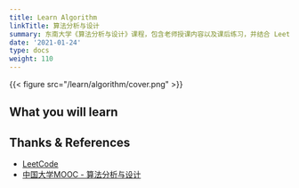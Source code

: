 ```yaml
---
title: Learn Algorithm
linkTitle: 算法分析与设计
summary: 东南大学《算法分析与设计》课程，包含老师授课内容以及课后练习，并结合 LeetCode 平台评估学习效果。通过学习，可以掌握算法设计的三种重要方法——分治、动态规划、贪心，并且学会分析算法的时间、空间复杂度。
date: '2021-01-24'
type: docs
weight: 110
---
```


{{< figure src="/learn/algorithm/cover.png" >}}

## What you will learn

## Thanks & References

- [LeetCode](https://leetcode-cn.com/)
- [中国大学MOOC - 算法分析与设计](https://www.icourse163.org/course/BUAA-1449777166)